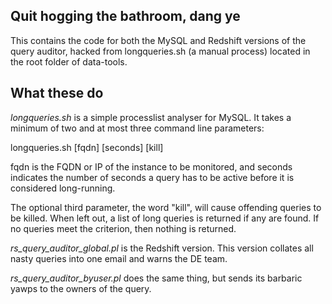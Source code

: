 ## Quit hogging the bathroom, dang ye
This contains the code for both the MySQL and Redshift versions of the query auditor, hacked from longqueries.sh (a manual process) located in the root folder of data-tools.

## What these do

*longqueries.sh* is a simple processlist analyser for MySQL.  It takes a minimum of two and at most three command line parameters:

longqueries.sh [fqdn] [seconds] [kill]

fqdn is the FQDN or IP of the instance to be monitored, and seconds indicates the number of seconds a query has to be active before it is considered long-running.

The optional third parameter, the word "kill", will cause offending queries to be killed.  When left out, a list of long queries is returned if any are found.  If no queries meet the criterion, then nothing is returned.

*rs_query_auditor_global.pl* is the Redshift version.  This version collates all nasty queries into one email and warns the DE team.

*rs_query_auditor_byuser.pl* does the same thing, but sends its barbaric yawps to the owners of the query.
